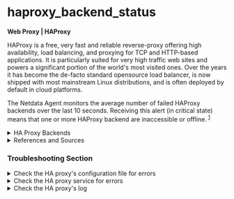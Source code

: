 # haproxy_backend_status

**Web Proxy | HAProxy**

HAProxy is a free, very fast and reliable reverse-proxy offering high availability, load balancing,
and proxying for TCP and HTTP-based applications. It is particularly suited for very high traffic
web sites and powers a significant portion of the world's most visited ones. Over the years it has
become the de-facto standard opensource load balancer, is now shipped with most mainstream Linux
distributions, and is often deployed by default in cloud platforms.

The Netdata Agent monitors the average number of failed HAProxy backends over the last 10 seconds.
Receiving this alert (in critical state) means that one or more HAProxy backend are inaccessible or
offline.<sup> [1](https://www.haproxy.com/blog/the-four-essential-sections-of-an-haproxy-configuration/) </sup>

<details>
<summary>HA Proxy Backends</summary>

> A HA proxy `backend` is a set of servers that receives forwarded requests. Backends are defined in 
the backend section of the HAProxy configuration. In its most basic form, a backend can be defined by:
>
> - which load balance algorithm to use
>
> - a list of servers and ports
>
> A backend can contain one or many servers in it–generally speaking, adding more servers to your
backend will increase your potential load capacity by spreading the load over multiple servers.
Increase reliability is also achieved through this manner, in case some of your backend servers
become unavailable. <sup>[2](https://www.digitalocean.com/community/tutorials/an-introduction-to-haproxy-and-load-balancing-concepts) </sup>

</details>

<details>
<summary>References and Sources</summary>

1. [The Four Essential Sections of an HAProxy Configuration](https://www.haproxy.com/blog/the-four-essential-sections-of-an-haproxy-configuration/)

2. [HA proxy explained in DigitalOcean](https://www.digitalocean.com/community/tutorials/an-introduction-to-haproxy-and-load-balancing-concepts)

</details>

### Troubleshooting Section

<details>
<summary>Check the HA proxy's configuration file for errors</summary>

Making changes in the configuration file may introduce errors. Make sure your always validate the
correctness of the configuration file.

1. In most Linux distros you can run the following check:

```
root@netadata # haproxy -c -f /etc/haproxy/haproxy.cfg
```

</details>


<details>
<summary>Check the HA proxy service for errors</summary>

1. Use `journalctl` and inspect the log:

```
root@netdata # journalctl -u haproxy.service  --reverse
```

</details>

<details>
<summary>Check the HA proxy's log</summary>

1. By default HA proxy logs under `/var/log/haproxy.log`:

```
root@netdata # cat /var/log/haproxy.log | grep 'emerg\|alert\|crit\|err\|warning\|notice'
```

You can also search for log messages with `info` and  `debug` tags.

</details>
